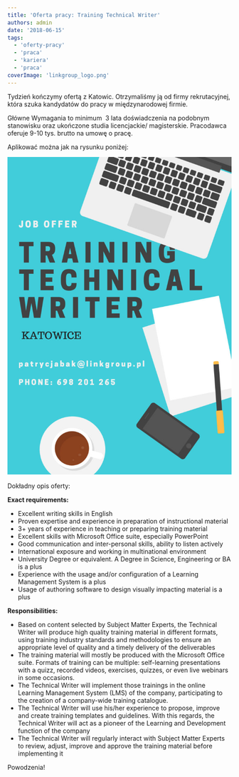```yaml
---
title: 'Oferta pracy: Training Technical Writer'
authors: admin
date: '2018-06-15'
tags:
  - 'oferty-pracy'
  - 'praca'
  - 'kariera'
  - 'praca'
coverImage: 'linkgroup_logo.png'
---
```


Tydzień kończymy ofertą z Katowic. Otrzymaliśmy ją od firmy rekrutacyjnej, która
szuka kandydatów do pracy w międzynarodowej firmie.

<!--truncate-->

Główne Wymagania to minimum  3 lata doświadczenia na podobnym stanowisku oraz
ukończone studia licencjackie/ magisterskie. Pracodawca oferuje 9-10 tys. brutto
na umowę o pracę.

Aplikować można jak na rysunku poniżej:

![](images/Job-Offer-724x1024.jpg)

Dokładny opis oferty:

**Exact requirements:**

- Excellent writing skills in English
- Proven expertise and experience in preparation of instructional material
- 3+ years of experience in teaching or preparing training material
- Excellent skills with Microsoft Office suite, especially PowerPoint
- Good communication and inter-personal skills, ability to listen actively
- International exposure and working in multinational environment
- University Degree or equivalent. A Degree in Science, Engineering or BA is a
  plus
- Experience with the usage and/or configuration of a Learning Management System
  is a plus
- Usage of authoring software to design visually impacting material is a plus

**Responsibilities:**

- Based on content selected by Subject Matter Experts, the Technical Writer will
  produce high quality training material in different formats, using training
  industry standards and methodologies to ensure an appropriate level of quality
  and a timely delivery of the deliverables
- The training material will mostly be produced with the Microsoft Office suite.
  Formats of training can be multiple: self-learning presentations with a quizz,
  recorded videos, exercises, quizzes, or even live webinars in some occasions.
- The Technical Writer will implement those trainings in the online Learning
  Management System (LMS) of the company, participating to the creation of a
  company-wide training catalogue.
- The Technical Writer will use his/her experience to propose, improve and
  create training templates and guidelines. With this regards, the Technical
  Writer will act as a pioneer of the Learning and Development function of the
  company
- The Technical Writer will regularly interact with Subject Matter Experts to
  review, adjust, improve and approve the training material before implementing
  it

Powodzenia!
